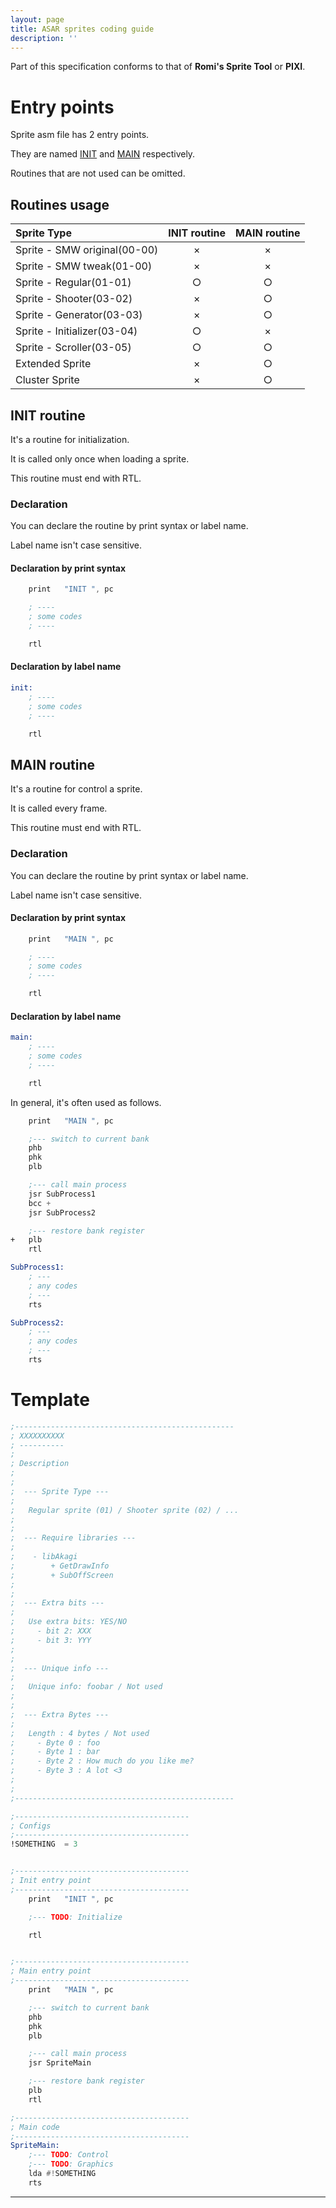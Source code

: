 ```yaml
---
layout: page
title: ASAR sprites coding guide
description: ''
---
```


Part of this specification conforms to that of **Romi's Sprite Tool** or **PIXI**.

# Entry points

Sprite asm file has 2 entry points.

They are named [INIT](#init-routine) and [MAIN](#main-routine) respectively.

Routines that are not used can be omitted.

## Routines usage

|Sprite Type                 |INIT routine|MAIN routine|
|:---------------------------|:----------:|:----------:|
|Sprite - SMW original(00-00)|     ×     |     ×     |
|Sprite - SMW tweak(01-00)   |     ×     |     ×     |
|Sprite - Regular(01-01)     |     ○     |     ○     |
|Sprite - Shooter(03-02)     |     ×     |     ○     |
|Sprite - Generator(03-03)   |     ×     |     ○     |
|Sprite - Initializer(03-04) |     ○     |     ×     |
|Sprite - Scroller(03-05)    |     ○     |     ○     |
|Extended Sprite             |     ×     |     ○     |
|Cluster Sprite              |     ×     |     ○     |

## INIT routine

It's a routine for initialization.

It is called only once when loading a sprite.

This routine must end with RTL.

### Declaration

You can declare the routine by print syntax or label name.

Label name isn't case sensitive.

#### Declaration by print syntax

```asm
	print	"INIT ", pc

	; ----
	; some codes
	; ----

	rtl
```

#### Declaration by label name

```asm
init:
	; ----
	; some codes
	; ----

	rtl
```

## MAIN routine

It's a routine for control a sprite.

It is called every frame.

This routine must end with RTL.

### Declaration

You can declare the routine by print syntax or label name.

Label name isn't case sensitive.

#### Declaration by print syntax

```asm
	print	"MAIN ", pc

	; ----
	; some codes
	; ----

	rtl
```

#### Declaration by label name

```asm
main:
	; ----
	; some codes
	; ----

	rtl
```

In general, it's often used as follows.

```asm
	print	"MAIN ", pc

	;--- switch to current bank
	phb
	phk
	plb

	;--- call main process
	jsr	SubProcess1
	bcc	+
	jsr	SubProcess2

	;--- restore bank register
+	plb
	rtl

SubProcess1:
	; ---
	; any codes
	; ---
	rts

SubProcess2:
	; ---
	; any codes
	; ---
	rts

```

# Template

```asm
;-------------------------------------------------
; XXXXXXXXXX
; ----------
;
; Description
;
;
;  --- Sprite Type ---
;
;   Regular sprite (01) / Shooter sprite (02) / ...
;
;
;  --- Require libraries ---
;
;    - libAkagi
;        + GetDrawInfo
;        + SubOffScreen
;
;
;  --- Extra bits ---
;
;   Use extra bits: YES/NO
;     - bit 2: XXX
;     - bit 3: YYY
;
;
;  --- Unique info ---
;
;   Unique info: foobar / Not used
;
;
;  --- Extra Bytes ---
;
;   Length : 4 bytes / Not used
;     - Byte 0 : foo
;     - Byte 1 : bar
;     - Byte 2 : How much do you like me?
;     - Byte 3 : A lot <3
;
;
;-------------------------------------------------

;---------------------------------------
; Configs
;---------------------------------------
!SOMETHING	= 3


;---------------------------------------
; Init entry point
;---------------------------------------
	print	"INIT ", pc

	;--- TODO: Initialize

	rtl


;---------------------------------------
; Main entry point
;---------------------------------------
	print	"MAIN ", pc

	;--- switch to current bank
	phb
	phk
	plb

	;--- call main process
	jsr	SpriteMain

	;--- restore bank register
	plb
	rtl

;---------------------------------------
; Main code
;---------------------------------------
SpriteMain:
	;--- TODO: Control
	;--- TODO: Graphics
	lda	#!SOMETHING
	rts
```

---



